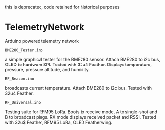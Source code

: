 this is deprecated, code retained for historical purposes


# TelemetryNetwork
Arduino powered telemetry network

	BME280_Tester.ino

a simple graphical tester for the BME280 sensor. 
Attach BME280 to i2c bus, OLED to hardware SPI. Tested with 32u4 Feather.
Displays temperature, pressure, pressure altitude, and humidity.

	RF_Beacon.ino

broadcasts current temperature. Attach BME280 to i2c bus. Tested with 32u4 Feather.
	
	RF_Universal.ino

Testing suite for RFM95 LoRa.  Boots to receive mode, A to single-shot and B to broadcast pings. 
RX mode displays received packet and RSSI.  Tested with 32u$ Feather, RFM95 LoRa, OLED Featherwing.
